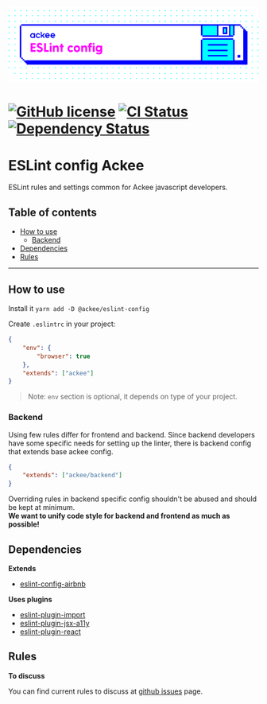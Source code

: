 ![ackee|@ackee/eslint-config](assets/ackee_git_fronted_eslint.png)

# [![GitHub license](https://img.shields.io/badge/license-MIT-blue.svg)](https://github.com/AckeeCZ/eslint-config/blob/master/LICENSE) [![CI Status](https://img.shields.io/travis/com/AckeeCZ/eslint-config.svg?style=flat)](https://travis-ci.com/AckeeCZ/@ackee/eslint-config) [![Dependency Status](https://img.shields.io/david/AckeeCZ/eslint-config.svg?style=flat-square)](https://david-dm.org/AckeeCZ/eslint-config)

# ESLint config Ackee

ESLint rules and settings common for Ackee javascript developers.

## Table of contents

-   [How to use](#how-to-use)
    -   [Backend](#backend)
-   [Dependencies](#dependencies)
-   [Rules](#rules)

---

## <a name="how-to-use"></a>How to use

Install it `yarn add -D @ackee/eslint-config`

Create `.eslintrc` in your project:

```json
{
    "env": {
        "browser": true
    },
    "extends": ["ackee"]
}
```

> Note: `env` section is optional, it depends on type of your project.

### <a name="backend"></a>Backend

Using few rules differ for frontend and backend. Since backend developers have some specific needs for
setting up the linter, there is backend config that extends base ackee config.

```json
{
    "extends": ["ackee/backend"]
}
```

Overriding rules in backend specific config shouldn't be abused and should be kept at minimum.  
**We want to unify code style for backend and frontend as much as possible!**

## <a name="dependencies"></a>Dependencies

**Extends**

-   [eslint-config-airbnb](https://github.com/airbnb/javascript/tree/master/packages/eslint-config-airbnb)

**Uses plugins**

-   [eslint-plugin-import](https://github.com/benmosher/eslint-plugin-import)
-   [eslint-plugin-jsx-a11y](https://github.com/evcohen/eslint-plugin-jsx-a11y)
-   [eslint-plugin-react](https://github.com/yannickcr/eslint-plugin-react)

## <a name="rules"></a>Rules

**To discuss**

You can find current rules to discuss at [github issues](https://github.com/AckeeCZ/eslint-config/issues) page.
